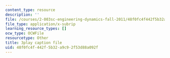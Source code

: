 ```yaml
---
content_type: resource
description: ''
file: /courses/2-003sc-engineering-dynamics-fall-2011/48f0fc4f442f5b32a9c92f53d88a092f_zhk9xLjrmi4.vtt
file_type: application/x-subrip
learning_resource_types: []
ocw_type: OCWFile
resourcetype: Other
title: 3play caption file
uid: 48f0fc4f-442f-5b32-a9c9-2f53d88a092f
---
```

